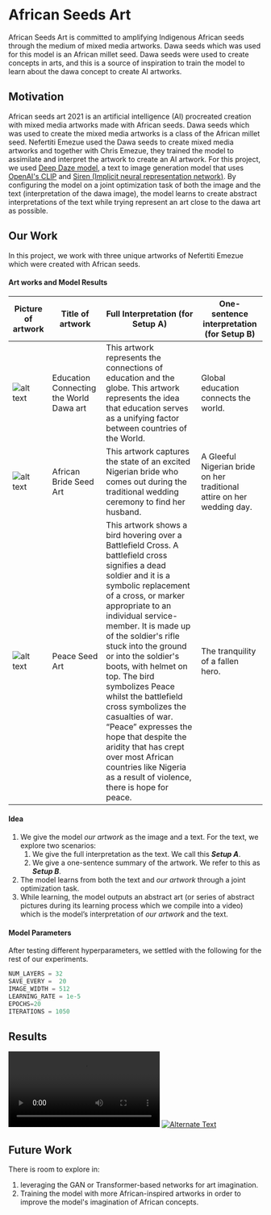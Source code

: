 # African Seeds Art
African Seeds Art  is committed to amplifying Indigenous African seeds through the medium of mixed media artworks. Dawa seeds which was used for this model is an African millet seed. Dawa seeds were used to create concepts in arts, and this is a source of inspiration to train the model to learn about the dawa concept to create AI artworks.

## Motivation
African seeds art 2021  is an artificial intelligence (AI) procreated creation with mixed media artworks made with African seeds. Dawa seeds which was used to create the mixed media artworks is a class of the African millet seed. Nefertiti Emezue used the Dawa seeds to create mixed media artworks and together with Chris Emezue, they trained the model to assimilate and interpret the artwork to create an AI artwork. For this project, we used [Deep Daze model](https://github.com/lucidrains/DALLE-pytorch), a text to image generation model that uses [OpenAI's CLIP](https://arxiv.org/abs/2103.00020) and [Siren (Implicit neural representation network)](https://vsitzmann.github.io/siren/). By configuring the model on a joint optimization task of both the image and the text (interpretation of the dawa image), the model learns to create abstract interpretations of the text while trying represent an art close to the dawa art as possible.

## Our Work
In this project, we work with three unique artworks of Nefertiti Emezue which were created with African seeds.
#### Art works and Model Results
Picture of artwork | Title of artwork | Full Interpretation (for Setup A) | One-sentence interpretation (for Setup B) 
------------- | ------------- | ------------- | -------------
![alt text](./artworks/Art2.jpg)  | Education Connecting the World Dawa art | This artwork represents the connections of  education and the globe. This artwork represents the idea that education serves as a unifying factor between countries of the World. | Global education connects the world.
![alt text](./artworks/Art1.jpg)   | African Bride Seed Art | This artwork captures the state of an excited Nigerian bride who comes out during the traditional wedding ceremony to find her husband.| A Gleeful Nigerian bride on her traditional attire on her wedding day.
![alt text](./artworks/Art3.jpg)  | Peace Seed Art |This artwork shows a bird hovering over a Battlefield Cross. A battlefield cross signifies a dead soldier and it is a symbolic replacement of a cross, or marker appropriate to an individual service-member.  It is made up of the soldier's rifle stuck into the ground or into the soldier's boots, with helmet on top.  The bird symbolizes Peace whilst the battlefield cross  symbolizes the casualties of war. “Peace” expresses the hope that despite the aridity that has crept over most African countries like Nigeria as a result of violence, there is hope for peace. | The tranquility of a fallen hero.

#### Idea
1. We give the model _our artwork_ as the image and a text. For the text, we explore two scenarios:
    1. We give the full interpretation as the text. We call this ***Setup A***.
    2. We give a one-sentence summary of the artwork. We refer to this as ***Setup B***.
2. The model learns from both the text and _our artwork_ through a joint optimization task.
3. While learning, the model outputs an abstract art (or series of abstract pictures during its learning process which we compile into a video) which is the model’s interpretation of _our artwork_ and the text.


#### Model Parameters
After testing different hyperparameters, we settled with the following for the rest of our experiments.
```python
NUM_LAYERS = 32
SAVE_EVERY =  20
IMAGE_WIDTH = 512
LEARNING_RATE = 1e-5
EPOCHS=20
ITERATIONS = 1050
```
## Results
![alt text](./artworks/compressed_african_seeds_art_03.mp4)
[![Alternate Text]({./artworks/african_seeds_art_01.png})]({./artworks/compressed_african_seeds_art_03.mp4})


## Future Work
There is room to explore in:
1. leveraging the GAN or Transformer-based networks for art imagination.
2. Training the model with more African-inspired artworks in order to improve the model's imagination of African concepts.
